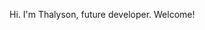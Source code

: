 Hi. I'm Thalyson, future developer. Welcome!

<!---
Thalyalm/Thalyalm is a ✨ special ✨ repository because its `README.md` (this file) appears on your GitHub profile.
You can click the Preview link to take a look at your changes.
--->
